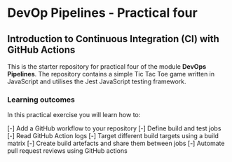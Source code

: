 # DevOp Pipelines - Practical four

## Introduction to Continuous Integration (CI) with GitHub Actions

This is the starter repository for practical four of the module **DevOps Pipelines**. The repository contains a simple Tic Tac Toe game written in JavaScript and utilises the Jest JavaScript testing framework.  

### Learning outcomes
In this practical exercise you will learn how to:

[-] Add a GitHub workflow to your repository
[-] Define build and test jobs
[-] Read GitHub Action logs
[-] Target different build targets using a build matrix
[-] Create build artefacts and share them between jobs
[-] Automate pull request reviews using GitHub actions  


